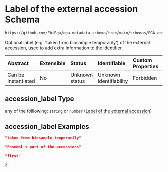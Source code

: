 # Label of the external accession Schema

```txt
https://github.com/EbiEga/ega-metadata-schema/tree/main/schemas/EGA.common-definitions.json#/definitions/object_external_accession/properties/accession_label
```

Optional label (e.g. 'taken from biosample temporarily') of the external accession, used to add extra information to the identifier.

| Abstract            | Extensible | Status         | Identifiable            | Custom Properties | Additional Properties | Access Restrictions | Defined In                                                                                           |
| :------------------ | :--------- | :------------- | :---------------------- | :---------------- | :-------------------- | :------------------ | :--------------------------------------------------------------------------------------------------- |
| Can be instantiated | No         | Unknown status | Unknown identifiability | Forbidden         | Allowed               | none                | [EGA.common-definitions.json\*](../../../schemas/EGA.common-definitions.json "open original schema") |

## accession\_label Type

any of the folllowing: `string` or `number` ([Label of the external accession](ega-12-definitions-object-of-external-accession-of-the-object-properties-label-of-the-external-accession.md))

## accession\_label Examples

```json
"taken from biosample temporarily"
```

```json
"Ensembl's part of the accessions"
```

```json
"first"
```

```json
2
```
